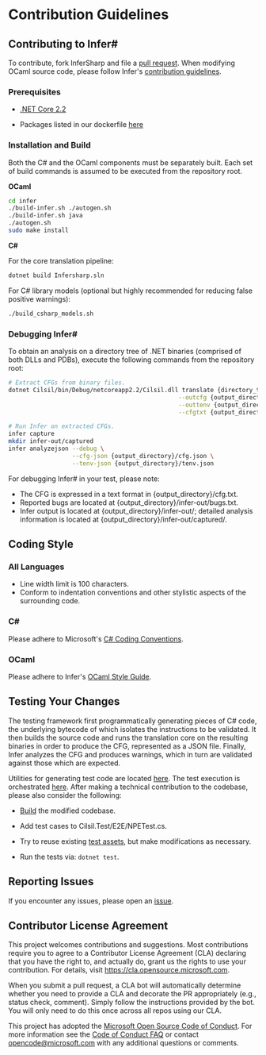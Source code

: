 # Contribution Guidelines


## Contributing to Infer#

To contribute, fork InferSharp and file a [pull request](https://github.com/microsoft/infersharp/pulls). When modifying OCaml source code, please follow Infer's [contribution guidelines](https://github.com/facebook/infer/blob/master/CONTRIBUTING.md).

### Prerequisites

* [.NET Core 2.2](https://dotnet.microsoft.com/download/dotnet-core/2.2)

* Packages listed in our dockerfile [here](https://github.com/microsoft/infersharp/blob/main/Dockerfile)

### Installation and Build

Both the C# and the OCaml components must be separately built. Each set of build commands is assumed to be executed from the repository root.

**OCaml**

```bash
cd infer
./build-infer.sh ./autogen.sh
./build-infer.sh java
./autogen.sh
sudo make install 
```

**C#**

For the core translation pipeline:
```bash
dotnet build Infersharp.sln
```

For C# library models (optional but highly recommended for reducing false positive warnings):

```bash
./build_csharp_models.sh
``` 

### Debugging Infer#

To obtain an analysis on a directory tree of .NET binaries (comprised of both DLLs and PDBs), execute the following commands from the repository root:
```bash
# Extract CFGs from binary files.
dotnet Cilsil/bin/Debug/netcoreapp2.2/Cilsil.dll translate {directory_to_binary_files} \
                                                --outcfg {output_directory}/cfg.json \
                                                --outtenv {output_directory}/tenv.json \
                                                --cfgtxt {output_directory}/cfg.txt

# Run Infer on extracted CFGs.
infer capture
mkdir infer-out/captured
infer analyzejson --debug \
                  --cfg-json {output_directory}/cfg.json \
                  --tenv-json {output_directory}/tenv.json
```

For debugging Infer# in your test, please note:
* The CFG is expressed in a text format in {output_directory}/cfg.txt.
* Reported bugs are located at {output_directory}/infer-out/bugs.txt.
* Infer output is located at {output_directory}/infer-out/; detailed analysis information is located at {output_directory}/infer-out/captured/.

## Coding Style

### All Languages

* Line width limit is 100 characters.
* Conform to indentation conventions and other stylistic aspects of the surrounding code.
 
### C#

Please adhere to Microsoft's [C# Coding Conventions](https://docs.microsoft.com/en-us/dotnet/csharp/programming-guide/inside-a-program/coding-conventions).

### OCaml

Please adhere to Infer's [OCaml Style Guide](https://github.com/microsoft/infersharp/blob/main/CONTRIBUTING.md#ocaml).

## Testing Your Changes

The testing framework first programmatically generating pieces of C# code, the underlying bytecode of which isolates the instructions to be validated. It then builds the source code and runs the translation core on the resulting binaries in order to produce the CFG, represented as a JSON file. Finally, Infer analyzes the CFG and produces warnings, which in turn are validated against those which are expected. 

Utilities for generating test code are located [here](https://github.com/microsoft/infersharp/blob/main/Cilsil.Test/Assets/Utils.cs). The test execution is orchestrated [here](https://github.com/microsoft/infersharp/blob/main/Cilsil.Test/TestRunManager.cs). After making a technical contribution to the codebase, please also consider the following:

  * [Build](https://github.com/facebook/infer/blob/master/CONTRIBUTING.md#ocaml) the modified codebase. 

  * Add test cases to Cilsil.Test/E2E/NPETest.cs. 
  
  * Try to reuse existing [test assets](https://github.com/microsoft/infersharp/tree/main/Cilsil.Test/Assets), but make modifications as necessary.
  
  * Run the tests via: `dotnet test`.


## Reporting Issues

If you encounter any issues, please open an [issue](https://github.com/microsoft/infersharp/issues).


## Contributor License Agreement

This project welcomes contributions and suggestions.  Most contributions require you to agree to a
Contributor License Agreement (CLA) declaring that you have the right to, and actually do, grant us
the rights to use your contribution. For details, visit https://cla.opensource.microsoft.com.

When you submit a pull request, a CLA bot will automatically determine whether you need to provide
a CLA and decorate the PR appropriately (e.g., status check, comment). Simply follow the instructions
provided by the bot. You will only need to do this once across all repos using our CLA.

This project has adopted the [Microsoft Open Source Code of Conduct](https://opensource.microsoft.com/codeofconduct/). For more information see the [Code of Conduct FAQ](https://opensource.microsoft.com/codeofconduct/faq/) or contact [opencode@microsoft.com](mailto:opencode@microsoft.com) with any additional questions or comments.

